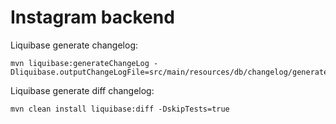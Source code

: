 # Instagram backend 

Liquibase generate changelog: 
```console
mvn liquibase:generateChangeLog -Dliquibase.outputChangeLogFile=src/main/resources/db/changelog/generated.yaml
```

Liquibase generate diff changelog:
```console
mvn clean install liquibase:diff -DskipTests=true
```